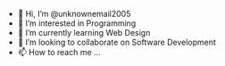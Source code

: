 - 👋 Hi, I’m @unknownemail2005
- 👀 I’m interested in Programming
- 🌱 I’m currently learning Web Design
- 💞️ I’m looking to collaborate on Software Development
- 📫 How to reach me ...

<!---
unknownemail2005/unknownemail2005 is a ✨ special ✨ repository because its `README.md` (this file) appears on your GitHub profile.
You can click the Preview link to take a look at your changes.
--->
